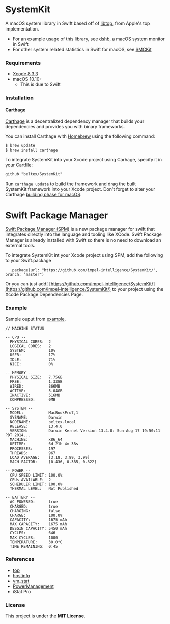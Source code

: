 SystemKit
=========

A macOS system library in Swift based off of
[libtop](http://www.opensource.apple.com/source/top/top-100.1.2/libtop.c), from
Apple's top implementation.

- For an example usage of this library, see
  [dshb](https://github.com/beltex/dshb), a macOS system monitor in Swift
- For other system related statistics in Swift for macOS, see
  [SMCKit](https://github.com/beltex/SMCKit)


### Requirements

- [Xcode 8.3.3](https://developer.apple.com/xcode/downloads/)
- macOS 10.10+
    - This is due to Swift

### Installation

#### Carthage

[Carthage](https://github.com/Carthage/Carthage) is a decentralized dependency manager that builds your dependencies and provides you with binary frameworks.

You can install Carthage with [Homebrew](http://brew.sh) using the following command:

    $ brew update
    $ brew install carthage

To integrate SystemKit into your Xcode project using Carhage, specify it in your Cartfile:

    github "beltex/SystemKit"

Run `carthage update` to build the framework and drag the built SystemKit.framework into your Xcode project.
Don't forget to alter your Carthage [building phase for macOS](https://github.com/Carthage/Carthage#if-youre-building-for-os-x).

# Swift Package Manager
[Swift Package Manager (SPM)](https://www.swift.org/documentation/package-manager/) is a new package manager for swift that integrates directly into the language and tooling like XCode. Swift Package Manager is already installed with Swift so there is no need to download an external tools.

To integrate SystemKit int your Xcode project using SPM, add the following to your Swift.package

```
  .package(url: "https://github.com/impel-intelligence/SystemKit/", branch: "master")
```

Or you can just add[ [https://github.com/impel-intelligence/SystemKit/](https://github.com/impel-intelligence/SystemKit/) to your project using the Xcode Package Dependencies Page.

### Example

Sample ouput from
[example](https://github.com/beltex/SystemKit/blob/master/Example/main.swift).

```
// MACHINE STATUS

-- CPU --
  PHYSICAL CORES:  2
  LOGICAL CORES:   2
  SYSTEM:          10%
  USER:            17%
  IDLE:            71%
  NICE:            0%

-- MEMORY --
  PHYSICAL SIZE:   7.75GB
  FREE:            1.33GB
  WIRED:           866MB
  ACTIVE:          5.04GB
  INACTIVE:        516MB
  COMPRESSED:      0MB

-- SYSTEM --
  MODEL:           MacBookPro7,1
  SYSNAME:         Darwin
  NODENAME:        beltex.local
  RELEASE:         13.4.0
  VERSION:         Darwin Kernel Version 13.4.0: Sun Aug 17 19:50:11 PDT 2014...
  MACHINE:         x86_64
  UPTIME:          6d 21h 4m 38s
  PROCESSES:       197
  THREADS:         967
  LOAD AVERAGE:    [3.18, 3.89, 3.99]
  MACH FACTOR:     [0.436, 0.385, 0.322]

-- POWER --
  CPU SPEED LIMIT: 100.0%
  CPUs AVAILABLE:  2
  SCHEDULER LIMIT: 100.0%
  THERMAL LEVEL:   Not Published

-- BATTERY --
  AC POWERED:      true
  CHARGED:         true
  CHARGING:        false
  CHARGE:          100.0%
  CAPACITY:        1675 mAh
  MAX CAPACITY:    1675 mAh
  DESGIN CAPACITY: 5450 mAh
  CYCLES:          646
  MAX CYCLES:      1000
  TEMPERATURE:     30.0°C
  TIME REMAINING:  0:45
```


### References

- [top](http://www.opensource.apple.com/source/top/)
- [hostinfo](http://www.opensource.apple.com/source/system_cmds/)
- [vm_stat](http://www.opensource.apple.com/source/system_cmds/)
- [PowerManagement](http://www.opensource.apple.com/source/PowerManagement/)
- iStat Pro


### License

This project is under the **MIT License**.
